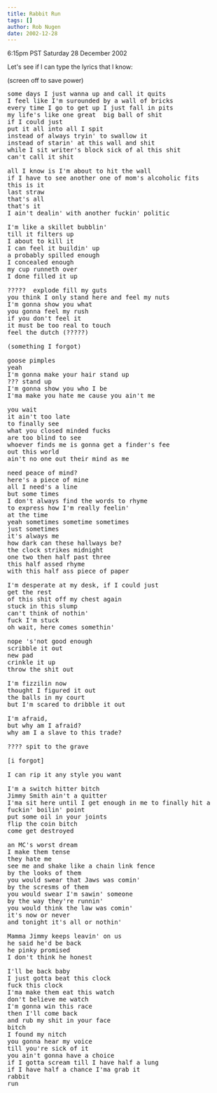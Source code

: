 ```yaml
---
title: Rabbit Run
tags: []
author: Rob Nugen
date: 2002-12-28
---
```


<p class=date>6:15pm PST Saturday 28 December 2002</p>

<p>Let's see if I can type the lyrics that I know:</p>

<p class=note>(screen off to save power)</p>

<pre>
some days I just wanna up and call it quits
I feel like I'm surounded by a wall of bricks
every time I go to get up I just fall in pits
my life's like one great  big ball of shit
if I could just
put it all into all I spit
instead of always tryin' to swallow it
instead of starin' at this wall and shit
while I sit writer's block sick of al this shit
can't call it shit

all I know is I'm about to hit the wall
if I have to see another one of mom's alcoholic fits
this is it
last straw
that's all
that's it
I ain't dealin' with another fuckin' politic

I'm like a skillet bubblin'
till it filters up
I about to kill it 
I can feel it buildin' up
a probably spilled enough
I concealed enough
my cup runneth over
I done filled it up

?????  explode fill my guts
you think I only stand here and feel my nuts
I'm gonna show you what
you gonna feel my rush
if you don't feel it
it must be too real to touch
feel the dutch (?????)

(something I forgot)

goose pimples
yeah
I'm gonna make your hair stand up
??? stand up
I'm gonna show you who I be
I'ma make you hate me cause you ain't me

you wait
it ain't too late
to finally see
what you closed minded fucks
are too blind to see
whoever finds me is gonna get a finder's fee
out this world
ain't no one out their mind as me

need peace of mind?
here's a piece of mine
all I need's a line
but some times
I don't always find the words to rhyme
to express how I'm really feelin' 
at the time
yeah sometimes sometime sometimes
just sometimes
it's always me
how dark can these hallways be?
the clock strikes midnight
one two then half past three
this half assed rhyme
with this half ass piece of paper

I'm desperate at my desk, if I could just
get the rest
of this shit off my chest again
stuck in this slump 
can't think of nothin'
fuck I'm stuck
oh wait, here comes somethin'

nope 's'not good enough
scribble it out
new pad
crinkle it up
throw the shit out

I'm fizzilin now
thought I figured it out
the balls in my court
but I'm scared to dribble it out

I'm afraid,
but why am I afraid?
why am I a slave to this trade?

???? spit to the grave

[i forgot]

I can rip it any style you want

I'm a switch hitter bitch
Jimmy Smith ain't a quitter
I'ma sit here until I get enough in me to finally hit a
fuckin' boilin' point
put some oil in your joints
flip the coin bitch
come get destroyed

an MC's worst dream
I make them tense
they hate me
see me and shake like a chain link fence
by the looks of them
you would swear that Jaws was comin'
by the scresms of them
you would swear I'm sawin' someone
by the way they're runnin' 
you would think the law was comin'
it's now or never
and tonight it's all or nothin'

Mamma Jimmy keeps leavin' on us
he said he'd be back
he pinky promised
I don't think he honest

I'll be back baby
I just gotta beat this clock
fuck this clock
I'ma make them eat this watch
don't believe me watch
I'm gonna win this race
then I'll come back
and rub my shit in your face
bitch
I found my nitch
you gonna hear my voice
till you're sick of it
you ain't gonna have a choice
if I gotta scream till I have half a lung
if I have half a chance I'ma grab it
rabbit
run
</pre>
